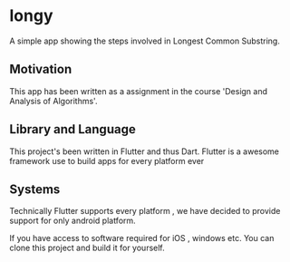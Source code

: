 # longy

A simple app showing the steps involved in Longest Common Substring.

## Motivation
This app has been written as a assignment in the course 'Design and Analysis of Algorithms'.

## Library and Language
This project's been written in Flutter and thus Dart.
Flutter is a awesome framework use to build apps for every platform ever

## Systems
Technically Flutter supports every platform , we have decided to provide support for only android platform.

If you have access to software required for iOS , windows etc. You can clone this project and build it for yourself.


